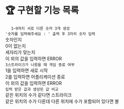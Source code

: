 # 🏆 구현할 기능 목록
 
`1~9까지 서로 다른 숫자 3개 생성`  
`'숫자를 입력해주세요 : ' 출력 후 3자리 숫자 입력`  
    숫자인지  
    0이 없는지  
    세자리가 맞는지  
    이 외의 값을 입력하면 ERROR  
`3스트라이크가 나왔을 때 게임 종료 여부`  
    1을 입력하면 새로 시작  
    2를 입력하면 어플리케이션 종료  
    이 외의 값을 입력하면 ERROR  
`입력 받은 값과 생성된 값 비교`  
    같은 위치의 수가 같다면 스트라이크  
    같은 위치의 수가 다른데 다른 위치에 수가 포함되어 있다면 볼  
